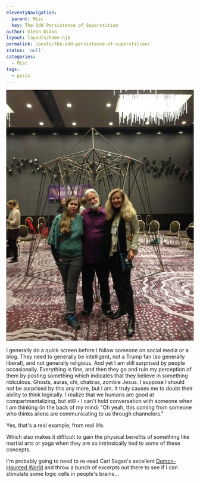 ```yaml
---
eleventyNavigation:
  parent: Misc
  key: The Odd Persistence of Superstition
author: Glenn Dixon
layout: layouts/home.njk
permalink: /posts/the-odd-persistence-of-superstition/
status: 'null'
categories:
  - Misc
tags:
  - posts
---
```

![](/img/stargate.jpg)

I generally do a quick screen before I follow someone on social media or a blog. They need to generally be intelligent, not a Trump fan (so generally liberal), and not generally religious. And yet I am still surprised by people occasionally. Everything is fine, and then they go and ruin my perception of them by posting something which indicates that they believe in something ridiculous. Ghosts, auras, chi, chakras, zombie Jesus. I suppose I should _not_ be surprised by this any more, but I am. It truly causes me to doubt their ability to think logically. I realize that we humans are good at compartmentalizing, but still - I can't hold conversation with someone when I am thinking (in the back of my mind) "Oh yeah, this coming from someone who thinks aliens are communicating to us through channelers."

Yes, that's a real example, from real life.

Which also makes it difficult to gain the physical benefits of something like martial arts or yoga when they are so intrinsically tied to some of these concepts.

I'm probably going to need to re-read Carl Sagan's excellent [Demon-Haunted World][1] and throw a bunch of excerpts out there to see if I can stimulate some logic cells in people's brains&#8230;

[1]: https://en.wikipedia.org/wiki/The_Demon-Haunted_World